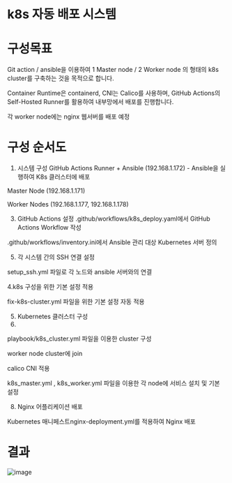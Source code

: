 # k8s 자동 배포 시스템

# 구성목표
Git action / ansible을 이용하여 1 Master node / 2 Worker node 의 형태의 k8s cluster를 구축하는 것을 목적으로 합니다.

Container Runtime은 containerd, CNI는 Calico를 사용하며, GitHub Actions의 Self-Hosted Runner를 활용하여 내부망에서 배포를 진행합니다.

각 worker node에는 nginx 웹서버를 배포 예정

# 구성 순서도

1. 시스템 구성
GitHub Actions Runner + Ansible (192.168.1.172) - Ansible을 실행하여 K8s 클러스터에 배포

Master Node (192.168.1.171)

Worker Nodes (192.168.1.177, 192.168.1.178)

3. GitHub Actions 설정
.github/workflows/k8s_deploy.yaml에서 GitHub Actions Workflow 작성

.github/workflows/inventory.ini에서 Ansible 관리 대상 Kubernetes 서버 정의

5. 각 시스템 간의 SSH 연결 설정
   
setup_ssh.yml 파일로 각 노드와 ansible 서버와의 연결

4.k8s 구성을 위한 기본 설정 적용

fix-k8s-cluster.yml 파일을 위한 기본 설정 자동 적용 

5. Kubernetes 클러스터 구성
6. 
playbook/k8s_cluster.yml 파일을 이용한 cluster 구성

worker node cluster에 join

calico CNI 적용

k8s_master.yml , k8s_worker.yml 파일을 이용한 각 node에 서비스 설치 및 기본 설정

8. Nginx 어플리케이션 배포

Kubernetes 매니페스트nginx-deployment.yml를 적용하여 Nginx 배포

# 결과 

![image](https://github.com/user-attachments/assets/f6a1d89c-43e5-432d-9f9c-006b30e2c466)
